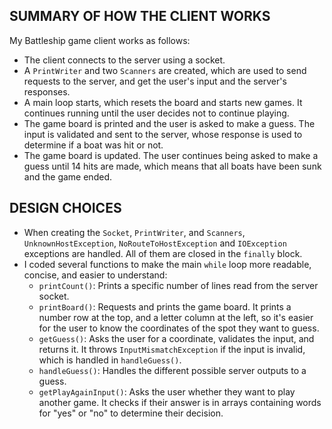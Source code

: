 ## SUMMARY OF HOW THE CLIENT WORKS
My Battleship game client works as follows:

- The client connects to the server using a socket.
- A `PrintWriter` and two `Scanners` are created, which are used to send requests to the server, and get the user's input and the server's responses.
- A main loop starts, which resets the board and starts new games. It continues running until the user decides not to continue playing.
- The game board is printed and the user is asked to make a guess. The input is validated and sent to the server, whose response is used to determine if a boat was hit or not.
- The game board is updated. The user continues being asked to make a guess until 14 hits are made, which means that all boats have been sunk and the game ended.

## DESIGN CHOICES
- When creating the `Socket`, `PrintWriter`, and `Scanners`, `UnknownHostException`, `NoRouteToHostException` and `IOException` exceptions are handled. All of them are closed in the `finally` block.
- I coded several functions to make the main `while` loop more readable, concise, and easier to understand:
    - `printCount()`: Prints a specific number of lines read from the server socket.
    - `printBoard()`: Requests and prints the game board. It prints a number row at the top, and a letter column at the left, so it's easier for the user to know the coordinates of the spot they want to guess.
    - `getGuess()`: Asks the user for a coordinate, validates the input, and returns it. It throws `InputMismatchException` if the input is invalid, which is handled in `handleGuess()`.
    - `handleGuess()`: Handles the different possible server outputs to a guess.
    - `getPlayAgainInput()`: Asks the user whether they want to play another game. It checks if their answer is in arrays containing words for "yes" or "no" to determine their decision.